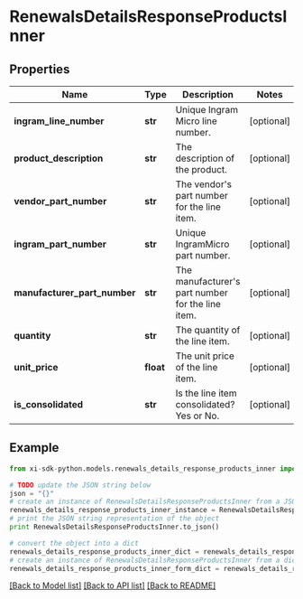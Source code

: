 # RenewalsDetailsResponseProductsInner


## Properties

Name | Type | Description | Notes
------------ | ------------- | ------------- | -------------
**ingram_line_number** | **str** | Unique Ingram Micro line number. | [optional] 
**product_description** | **str** | The description of the product. | [optional] 
**vendor_part_number** | **str** | The vendor&#39;s part number for the line item. | [optional] 
**ingram_part_number** | **str** | Unique IngramMicro part number. | [optional] 
**manufacturer_part_number** | **str** | The manufacturer&#39;s part number for the line item. | [optional] 
**quantity** | **str** | The quantity of the line item. | [optional] 
**unit_price** | **float** | The unit price of the line item. | [optional] 
**is_consolidated** | **str** | Is the line item consolidated? Yes or No. | [optional] 

## Example

```python
from xi-sdk-python.models.renewals_details_response_products_inner import RenewalsDetailsResponseProductsInner

# TODO update the JSON string below
json = "{}"
# create an instance of RenewalsDetailsResponseProductsInner from a JSON string
renewals_details_response_products_inner_instance = RenewalsDetailsResponseProductsInner.from_json(json)
# print the JSON string representation of the object
print RenewalsDetailsResponseProductsInner.to_json()

# convert the object into a dict
renewals_details_response_products_inner_dict = renewals_details_response_products_inner_instance.to_dict()
# create an instance of RenewalsDetailsResponseProductsInner from a dict
renewals_details_response_products_inner_form_dict = renewals_details_response_products_inner.from_dict(renewals_details_response_products_inner_dict)
```
[[Back to Model list]](../README.md#documentation-for-models) [[Back to API list]](../README.md#documentation-for-api-endpoints) [[Back to README]](../README.md)


